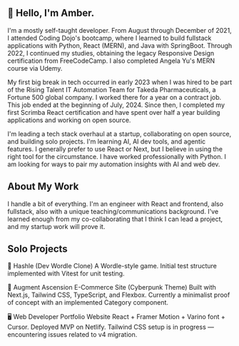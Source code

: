 ## 👋 Hello, I'm Amber.

I'm a mostly self-taught developer. From August through December of 2021, I attended Coding Dojo's bootcamp, where I learned to build fullstack applications with Python, React (MERN), and Java with SpringBoot. Through 2022, I continued my studies, obtaining the legacy Responsive Design certification from FreeCodeCamp. I also completed Angela Yu's MERN course via Udemy.

My first big break in tech occurred in early 2023 when I was hired to be part of the Rising Talent IT Automation Team for Takeda Pharmaceuticals, a Fortune 500 global company. I worked there for a year on a contract job. This job ended at the beginning of July, 2024. Since then, I completed my first Scrimba React certification and have spent over half a year building applications and working on open source. 

I'm leading a tech stack overhaul at a startup, collaborating on open source, and building solo projects. I'm learning AI, AI dev tools, and agentic features. I generally prefer to use React or Next, but I believe in using the right tool for the circumstance. I have worked professionally with Python. I am looking for ways to pair my automation insights with AI and web dev. 

## About My Work

I handle a bit of everything. I'm an engineer with React and frontend, also fullstack, also with a unique teaching/communications background. I've learned enough from my co-collaborating that I think I can lead a project, and my startup work will prove it. 

## Solo Projects

🧠 Hashle (Dev Wordle Clone)
A Wordle-style game.
Initial test structure implemented with Vitest for unit testing.

🛒 Augment Ascension
E-Commerce Site (Cyberpunk Theme)
Built with Next.js, Tailwind CSS, TypeScript, and Flexbox.
Currently a minimalist proof of concept with an implemented Category component.

🖥️ Web Developer Portfolio Website
React + Framer Motion + Varino font + Cursor.
Deployed MVP on Netlify.
Tailwind CSS setup is in progress — encountering issues related to v4 migration.




